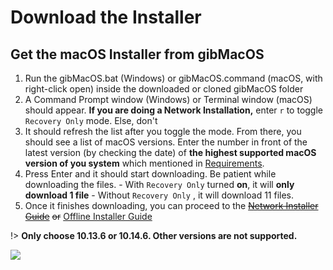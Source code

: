 # Download the Installer

## Get the macOS Installer from gibMacOS

1. Run the gibMacOS.bat \(Windows\) or gibMacOS.command \(macOS, with right-click open\) inside the downloaded or cloned gibMacOS folder
2. A Command Prompt window \(Windows\) or Terminal window \(macOS\) should appear. **If you are doing a Network Installation,** enter `r` to toggle `Recovery Only` mode. Else, don't
3. It should refresh the list after you toggle the mode. From there, you should see a list of macOS versions. Enter the number in front of the latest version \(by checking the date\) of **the highest supported macOS version of you system** which mentioned in [Requirements](../prerequisites/get-started/#requirements).
4. Press Enter and it should start downloading. Be patient while downloading the files. - With `Recovery Only` turned **on**, it will **only download 1 file** - Without `Recovery Only` , it will download 11 files.
5. Once it finishes downloading, you can proceed to the [~~Network Installer Guide~~](../network-installer-guide/network-part-2/) ~~or~~ [Offline Installer Guide](../offline-installer-guide/offline-part-2/)

!> **Only choose 10.13.6 or 10.14.6. Other versions are not supported.**

![](../gitbook/assets/gibmacos-macos-1.gif)

